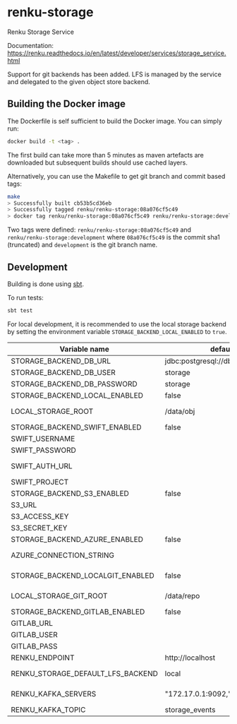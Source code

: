 # renku-storage
Renku Storage Service

Documentation: https://renku.readthedocs.io/en/latest/developer/services/storage_service.html

Support for git backends has been added. LFS is managed by the service and delegated to the given object store backend.

## Building the Docker image
The Dockerfile is self sufficient to build the Docker image. You can simply run:
```bash
docker build -t <tag> .
```
The first build can take more than 5 minutes as maven artefacts are downloaded but subsequent builds should use cached layers.

Alternatively, you can use the Makefile to get git branch and commit based tags:
```bash
make
> Successfully built cb53b5cd36eb
> Successfully tagged renku/renku-storage:08a076cf5c49
> docker tag renku/renku-storage:08a076cf5c49 renku/renku-storage:development
```
Two tags were defined: `renku/renku-storage:08a076cf5c49` and `renku/renku-storage:development` where `08a076cf5c49` is the commit sha1 (truncated) and `development` is the git branch name.

## Development
Building is done using [sbt](http://www.scala-sbt.org/).

To run tests:
```bash
sbt test
```

For local development, it is recommended to use the local storage backend
by setting the environment variable `STORAGE_BACKEND_LOCAL_ENABLED` to `true`.

| Variable name  |  default  |  description  |
|---|---|---|
| STORAGE_BACKEND_DB_URL  |  jdbc:postgresql://db:5432/storage  |  the url for the postgres database  |
| STORAGE_BACKEND_DB_USER  |  storage  |  the user for the postgres database  |
| STORAGE_BACKEND_DB_PASSWORD  |  storage  |  the password for the postgres database  |
| STORAGE_BACKEND_LOCAL_ENABLED  |  false  |  set to `true` to enable the local storage backend |
| LOCAL_STORAGE_ROOT | /data/obj  | the root folder in which buckets will be created as subfolders |
| STORAGE_BACKEND_SWIFT_ENABLED | false | set to `true` to enable the swift storage backend |
| SWIFT_USERNAME |  | the swift username |
| SWIFT_PASSWORD |  | the swift password |
| SWIFT_AUTH_URL |  | the keystone url, e.g. https://keystone.example.com:5000/v2.0/tokens |
| SWIFT_PROJECT |  | the id of the project to use |
| STORAGE_BACKEND_S3_ENABLED | false | set to `true` to enable the s3 storage backend |
| S3_URL |  | the S3 endpoint url |
| S3_ACCESS_KEY |  | the S3 access key  |
| S3_SECRET_KEY |  | the S3 secret key |
| STORAGE_BACKEND_AZURE_ENABLED | false | set to `true` to enable the azure storage backend |
| AZURE_CONNECTION_STRING |  | the complete connection string for the Azure Blob Storage |
| STORAGE_BACKEND_LOCALGIT_ENABLED | false | set to `true` to enable the local git storage backend |
| LOCAL_STORAGE_GIT_ROOT | /data/repo | the root folder in which repositories will be created as subfolders |
| STORAGE_BACKEND_GITLAB_ENABLED | false | set to `true` to enable the gitlab storage backend |
| GITLAB_URL |  | the root url of gitlab |
| GITLAB_USER |  | the gitlab user |
| GITLAB_PASS |  | the gitlab user's private token |
| RENKU_ENDPOINT | http://localhost | the url to reach renku from the users perspective |
| RENKU_STORAGE_DEFAULT_LFS_BACKEND | local | the default backend to create buckets if none is specified for a git repository |
| RENKU_KAFKA_SERVERS | "172.17.0.1:9092," | the comma-separated list of kafka servers IP/Domain name:Port |
| RENKU_KAFKA_TOPIC | storage_events | the kafka topic where to publish events |

